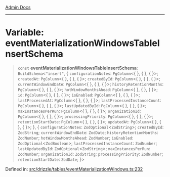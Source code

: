 [Admin Docs](/)

***

# Variable: eventMaterializationWindowsTableInsertSchema

> `const` **eventMaterializationWindowsTableInsertSchema**: `BuildSchema`\<`"insert"`, \{ `configurationNotes`: `PgColumn`\<\{ \}, \{ \}, \{ \}\>; `createdAt`: `PgColumn`\<\{ \}, \{ \}, \{ \}\>; `createdById`: `PgColumn`\<\{ \}, \{ \}, \{ \}\>; `currentWindowEndDate`: `PgColumn`\<\{ \}, \{ \}, \{ \}\>; `historyRetentionMonths`: `PgColumn`\<\{ \}, \{ \}, \{ \}\>; `hotWindowMonthsAhead`: `PgColumn`\<\{ \}, \{ \}, \{ \}\>; `id`: `PgColumn`\<\{ \}, \{ \}, \{ \}\>; `isEnabled`: `PgColumn`\<\{ \}, \{ \}, \{ \}\>; `lastProcessedAt`: `PgColumn`\<\{ \}, \{ \}, \{ \}\>; `lastProcessedInstanceCount`: `PgColumn`\<\{ \}, \{ \}, \{ \}\>; `lastUpdatedById`: `PgColumn`\<\{ \}, \{ \}, \{ \}\>; `maxInstancesPerRun`: `PgColumn`\<\{ \}, \{ \}, \{ \}\>; `organizationId`: `PgColumn`\<\{ \}, \{ \}, \{ \}\>; `processingPriority`: `PgColumn`\<\{ \}, \{ \}, \{ \}\>; `retentionStartDate`: `PgColumn`\<\{ \}, \{ \}, \{ \}\>; `updatedAt`: `PgColumn`\<\{ \}, \{ \}, \{ \}\>; \}, \{ `configurationNotes`: `ZodOptional`\<`ZodString`\>; `createdById`: `ZodString`; `currentWindowEndDate`: `ZodDate`; `historyRetentionMonths`: `ZodNumber`; `hotWindowMonthsAhead`: `ZodNumber`; `isEnabled`: `ZodOptional`\<`ZodBoolean`\>; `lastProcessedInstanceCount`: `ZodNumber`; `lastUpdatedById`: `ZodOptional`\<`ZodString`\>; `maxInstancesPerRun`: `ZodNumber`; `organizationId`: `ZodString`; `processingPriority`: `ZodNumber`; `retentionStartDate`: `ZodDate`; \}\>

Defined in: [src/drizzle/tables/eventMaterializationWindows.ts:232](https://github.com/gautam-divyanshu/talawa-api/blob/de42235531e11387f0ad0479547630845dbc8b37/src/drizzle/tables/eventMaterializationWindows.ts#L232)
